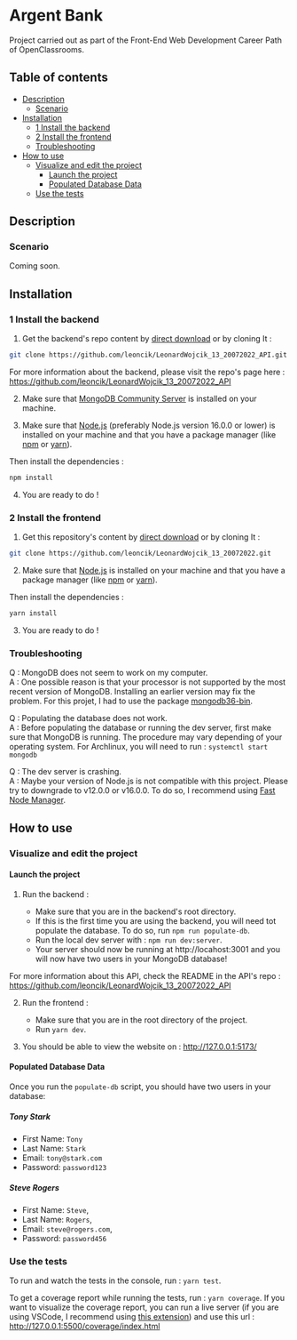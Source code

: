 # Argent Bank

Project carried out as part of the Front-End Web Development Career Path of OpenClassrooms.

## Table of contents

-   [Description](#description)
    -   [Scenario](#scenario)
-   [Installation](#installation)
    -   [1 Install the backend](#1-install-the-backend)
    -   [2 Install the frontend](#2-install-the-frontend)
    -   [Troubleshooting](#troubleshooting)
-   [How to use](#how-to-use)
    -   [Visualize and edit the project](#visualize-and-edit-the-project)
        -   [Launch the project](#launch-the-project)
        -   [Populated Database Data](#populated-database-data)
    -   [Use the tests](#use-the-tests)

## Description

### Scenario

Coming soon.

## Installation

### 1 Install the backend

1. Get the backend's repo content by [direct download](https://github.com/leoncik/LeonardWojcik_13_20072022_API/archive/refs/heads/master.zip) or by cloning It :

```sh
git clone https://github.com/leoncik/LeonardWojcik_13_20072022_API.git
```

For more information about the backend, please visit the repo's page here : https://github.com/leoncik/LeonardWojcik_13_20072022_API

2. Make sure that [MongoDB Community Server](https://www.mongodb.com/try/download/community) is installed on your machine.

3. Make sure that [Node.js](https://nodejs.org/en/) (preferably Node.js version 16.0.0 or lower) is installed on your machine and that you have a package manager (like [npm](https://www.npmjs.com/) or [yarn](https://yarnpkg.com/)).

Then install the dependencies :

```sh
npm install
```

4. You are ready to do !

### 2 Install the frontend

1. Get this repository's content by [direct download](https://github.com/leoncik/LeonardWojcik_13_20072022/archive/refs/heads/main.zip) or by cloning It :

```sh
git clone https://github.com/leoncik/LeonardWojcik_13_20072022.git
```

2. Make sure that [Node.js](https://nodejs.org/en/) is installed on your machine and that you have a package manager (like [npm](https://www.npmjs.com/) or [yarn](https://yarnpkg.com/)).

Then install the dependencies :

```sh
yarn install
```

3. You are ready to do !

### Troubleshooting

Q : MongoDB does not seem to work on my computer.  
A : One possible reason is that your processor is not supported by the most recent version of MongoDB. Installing an earlier version may fix the problem. For this projet, I had to use the package [mongodb36-bin](https://aur.archlinux.org/packages/mongodb36-bin).

Q : Populating the database does not work.  
A : Before populating the database or running the dev server, first make sure that MongoDB is running. The procedure may vary depending of your operating system. For Archlinux, you will need to run : `systemctl start mongodb`

Q : The dev server is crashing.  
A : Maybe your version of Node.js is not compatible with this project. Please try to downgrade to v12.0.0 or v16.0.0. To do so, I recommend using [Fast Node Manager](https://github.com/Schniz/fnm).

## How to use

### Visualize and edit the project

#### Launch the project

1. Run the backend :

    - Make sure that you are in the backend's root directory.
    - If this is the first time you are using the backend, you will need tot populate the database. To do so, run `npm run populate-db`.
    - Run the local dev server with : `npm run dev:server`.
    - Your server should now be running at http://locahost:3001 and you will now have two users in your MongoDB database!

For more information about this API, check the README in the API's repo : https://github.com/leoncik/LeonardWojcik_13_20072022_API

2. Run the frontend :

    - Make sure that you are in the root directory of the project.
    - Run `yarn dev`.

3. You should be able to view the website on : http://127.0.0.1:5173/

#### Populated Database Data

Once you run the `populate-db` script, you should have two users in your database:

##### Tony Stark

-   First Name: `Tony`
-   Last Name: `Stark`
-   Email: `tony@stark.com`
-   Password: `password123`

##### Steve Rogers

-   First Name: `Steve`,
-   Last Name: `Rogers`,
-   Email: `steve@rogers.com`,
-   Password: `password456`

### Use the tests

To run and watch the tests in the console, run : `yarn test`.

To get a coverage report while running the tests, run : `yarn coverage`. If you want to visualize the coverage report, you can run a live server (if you are using VSCode, I recommend using [this extension](https://marketplace.visualstudio.com/items?itemName=ritwickdey.LiveServer)) and use this url : http://127.0.0.1:5500/coverage/index.html
